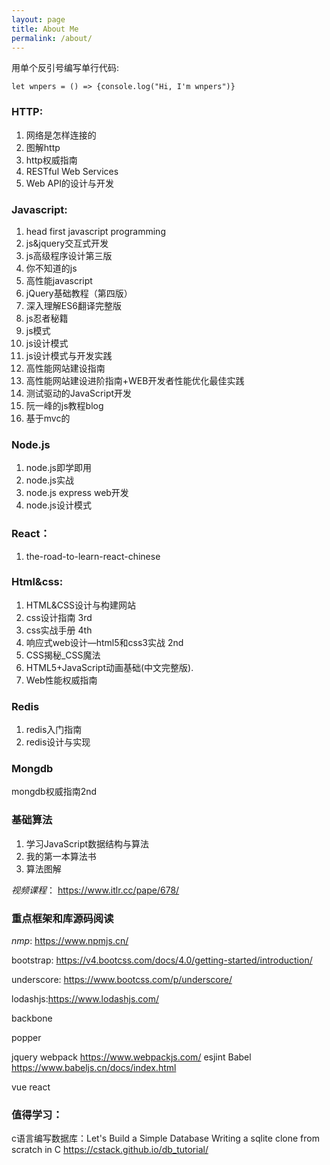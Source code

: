 ```yaml
---
layout: page
title: About Me
permalink: /about/
---
```



用单个反引号编写单行代码:

`let wnpers = () => {console.log("Hi, I'm wnpers")}`




### HTTP:

1. 网络是怎样连接的
2. 图解http
3. http权威指南
4. RESTful Web Services
5. Web API的设计与开发

### Javascript:

1. head first javascript programming
1. js&jquery交互式开发
2. js高级程序设计第三版
3. 你不知道的js
4. 高性能javascript
4. jQuery基础教程（第四版）
6. 深入理解ES6翻译完整版
7. js忍者秘籍
8. js模式
9. js设计模式
10. js设计模式与开发实践
11. 高性能网站建设指南
12. 高性能网站建设进阶指南+WEB开发者性能优化最佳实践
13. 测试驱动的JavaScript开发
14. 阮一峰的js教程blog
15. 基于mvc的

### Node.js

1. node.js即学即用
2. node.js实战
3. node.js express web开发
4. node.js设计模式

### React：

1. the-road-to-learn-react-chinese

### Html&css:

1. HTML&CSS设计与构建网站
2. css设计指南 3rd
2. css实战手册 4th
3. 响应式web设计—html5和css3实战 2nd
4. CSS揭秘_CSS魔法
5. HTML5+JavaScript动画基础(中文完整版).
6. Web性能权威指南

### Redis

1. redis入门指南
2. redis设计与实现

### Mongdb

mongdb权威指南2nd


### 基础算法

1. 学习JavaScript数据结构与算法
2. 我的第一本算法书
2. 算法图解


*视频课程*：
https://www.itlr.cc/pape/678/

### 重点框架和库源码阅读

*nmp*: https://www.npmjs.cn/

bootstrap: https://v4.bootcss.com/docs/4.0/getting-started/introduction/

underscore: https://www.bootcss.com/p/underscore/

lodashjs:https://www.lodashjs.com/

backbone

popper

jquery
webpack https://www.webpackjs.com/
esjint
Babel https://www.babeljs.cn/docs/index.html

vue
react

### 值得学习：
c语言编写数据库：Let's Build a Simple Database Writing a sqlite clone from scratch in C
https://cstack.github.io/db_tutorial/


